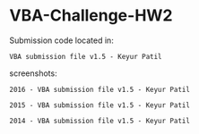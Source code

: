# VBA-Challenge-HW2

Submission code located in: 

    VBA submission file v1.5 - Keyur Patil

screenshots: 

    2016 - VBA submission file v1.5 - Keyur Patil

    2015 - VBA submission file v1.5 - Keyur Patil

    2014 - VBA submission file v1.5 - Keyur Patil
